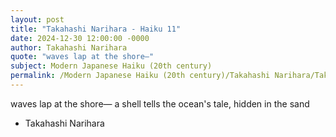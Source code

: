 ```yaml
---
layout: post
title: "Takahashi Narihara - Haiku 11"
date: 2024-12-30 12:00:00 -0000
author: Takahashi Narihara
quote: "waves lap at the shore—"
subject: Modern Japanese Haiku (20th century)
permalink: /Modern Japanese Haiku (20th century)/Takahashi Narihara/Takahashi Narihara - Haiku 11
---
```


waves lap at the shore—
a shell tells the ocean's tale,
hidden in the sand

- Takahashi Narihara
